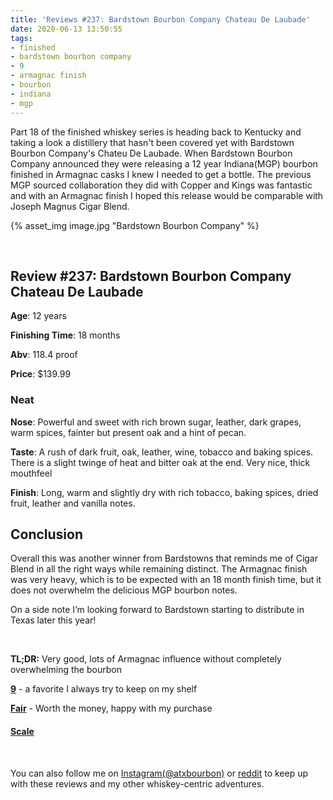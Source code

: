 ```yaml
---
title: 'Reviews #237: Bardstown Bourbon Company Chateau De Laubade'
date: 2020-06-13 13:50:55
tags:
- finished
- bardstown bourbon company
- 9
- armagnac finish
- bourbon
- indiana
- mgp
---
```


Part 18 of the finished whiskey series is heading back to Kentucky and taking a look a distillery that hasn't been covered yet with Bardstown Bourbon Company's Chateu De Laubade. When Bardstown Bourbon Company announced they were releasing a 12 year Indiana(MGP) bourbon finished in Armagnac casks I knew I needed to get a bottle. The previous MGP sourced collaboration they did with Copper and Kings was fantastic and with an Armagnac finish I hoped this release would be comparable with Joseph Magnus Cigar Blend.

{% asset_img image.jpg "Bardstown Bourbon Company" %}

&nbsp;

## Review #237: Bardstown Bourbon Company Chateau De Laubade
**Age**: 12 years

**Finishing Time**: 18 months

**Abv**: 118.4 proof

**Price**: $139.99

### Neat
**Nose**: Powerful and sweet with rich brown sugar, leather, dark grapes, warm spices, fainter but present oak and a hint of pecan.

**Taste**: A rush of dark fruit, oak, leather, wine, tobacco and baking spices. There is a slight twinge of heat and bitter oak at the end. Very nice, thick mouthfeel

**Finish**: Long, warm and slightly dry with rich tobacco, baking spices, dried fruit, leather and vanilla notes.

## Conclusion

Overall this was another winner from Bardstowns that reminds me of Cigar Blend in all the right ways while remaining distinct. The Armagnac finish was very heavy, which is to be expected with an 18 month finish time, but it does not overwhelm the delicious MGP bourbon notes.


On a side note I’m looking forward to Bardstown starting to distribute in Texas later this year!

&nbsp;

**TL;DR:** Very good, lots of Armagnac influence without completely overwhelming the bourbon


[**9**](https://atxbourbon.com/tags/9/) - a favorite I always try to keep on my shelf

[**Fair**](https://atxbourbon.com/tags/fair-value/) - Worth the money, happy with my purchase

#### [Scale](http://atxbourbon.com/Scale/)

&nbsp;

You can also follow me on [Instagram(@atxbourbon)](https://www.instagram.com/atxbourbon/) or [reddit](https://www.reddit.com/r/atxbourbon/) to keep up with these reviews and my other whiskey-centric adventures.
